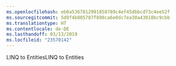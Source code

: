 ```yaml
---
ms.openlocfilehash: eb0a5367812991858789c4ef45dbbcd73c4ee52f
ms.sourcegitcommit: 5d9f4b805787f890ca6e0dc7ea30a43018bc9cbb
ms.translationtype: HT
ms.contentlocale: de-DE
ms.lasthandoff: 03/13/2019
ms.locfileid: "23570142"
---
```

<span data-ttu-id="89d1f-101">LINQ to Entities</span><span class="sxs-lookup"><span data-stu-id="89d1f-101">LINQ to Entities</span></span>